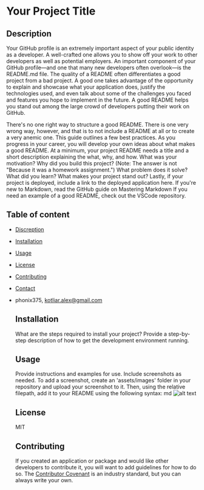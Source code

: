   # Your Project Title
  ## Description
  Your GitHub profile is an extremely important aspect of your public identity as a developer. A well-crafted one allows you to show off your work to other developers as well as potential employers. An important component of your GitHub profile—and one that many new developers often overlook—is the README.md file.
    The quality of a README often differentiates a good project from a bad project. A good one takes advantage of the opportunity to explain and showcase what your application does, justify the technologies used, 
    and even talk about some of the challenges you faced and features you hope to implement in the future. A good README helps you stand out among the large crowd of developers putting their work on GitHub.
    
There's no one right way to structure a good README. There is one very wrong way, however, and that is to not include a README at all or to create a very anemic one. This guide outlines a few best practices. As you progress in your career, you will develop your own ideas about what makes a good README.
    At a minimum, your project README needs a title and a short description explaining the what, why, and how. What was your motivation? Why did you build this project? (Note: The answer is not "Because it was a homework assignment.") What problem does it solve? What did you learn? What makes your project stand out?
    Lastly, if your project is deployed, include a link to the deployed application here.
    If you're new to Markdown, read the GitHub guide on Mastering Markdown
    If you need an example of a good README, check out the VSCode repository.
  ## Table of content
  - [Discreption](##description)
- [Installation](##installation)
- [Usage](##usage)
- [License](##license)
- [Contributing](##contributing)
- [Contact](##contact)
- phonix375, kotliar.alex@gmail.com
  ## Installation
  What are the steps required to install your project? Provide a step-by-step description of how to get the development environment running.
  ## Usage
  Provide instructions and examples for use. Include screenshots as needed.
    To add a screenshot, create an 'assets/images' folder in your repository and upload your screenshot to it. Then, using the relative filepath, add it to your README using the following syntax:
    md
    ![alt text](assets/images/screenshot.png)
    
  ## License
  MIT
  ## Contributing
  If you created an application or package and would like other developers to contribute it, you will want to add guidelines for how to do so. The [Contributor Covenant](https://www.contributor-covenant.org/) is an industry standard, but you can always write your own.